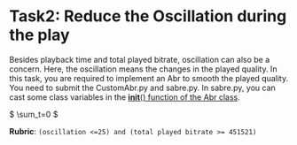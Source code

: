 # Task2: Reduce the Oscillation during the play

Besides playback time and total played bitrate, oscillation can also be a concern. Here, the oscillation means the changes in the played quality. In this task, you are required to implement an Abr to smooth the played quality. You need to submit the CustomAbr.py and sabre.py. In sabre.py, you can cast some class variables in the [__init__() function of the Abr class](https://gitlab.oit.duke.edu/xz234/cs514ece558-lab/-/blob/main/Task2/sabre.py#L471).

$ \sum_t=0 $

**Rubric**: `(oscillation <=25) and (total played bitrate >= 451521)`

